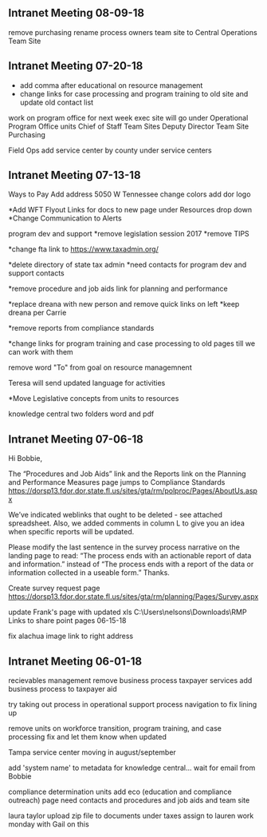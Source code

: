 ## Intranet Meeting 08-09-18
remove purchasing
rename process owners team site to Central Operations Team Site


## Intranet Meeting 07-20-18
* add comma after educational on resource management
* change links for case processing and program training to old site and update old contact list

work on program office for next week
exec site will go under Operational
Program Office
units
Chief of Staff
Team Sites
Deputy Director Team Site
Purchasing


Field Ops 
add service center by county under service centers


## Intranet Meeting 07-13-18
Ways to Pay
Add address 5050 W Tennessee
change colors
add dor logo

*Add WFT Flyout Links for docs to new page under Resources drop down
*Change Communication to Alerts

program dev and support
*remove legislation session 2017
*remove TIPS

*change fta link to https://www.taxadmin.org/

*delete directory of state tax admin
*need contacts for program dev and support contacts

*remove procedure and job aids link for planning and performance

*replace dreana with new person and remove quick links on left *keep dreana per Carrie

*remove reports from compliance standards

*change links for program training and case processing to old pages till we can work with them

remove word "To" from goal on resource managemnent

Teresa will send updated language for activities

*Move Legislative concepts from units to resources

knowledge central
two folders word and pdf




## Intranet Meeting 07-06-18
Hi Bobbie,
 
The “Procedures and Job Aids” link and the Reports link on the Planning and Performance Measures page jumps to Compliance Standards https://dorsp13.fdor.dor.state.fl.us/sites/gta/rm/polproc/Pages/AboutUs.aspx
 
We’ve indicated weblinks that ought to be deleted - see attached spreadsheet.   Also, we added comments in column L to give you an idea when specific reports will be updated.  
 
Please modify the last sentence in the survey process narrative on the landing  page to read:  “The process ends with an actionable report of data and information.” instead of “The process ends with a report of the data or information collected in a useable form.”  Thanks.

Create survey request page
https://dorsp13.fdor.dor.state.fl.us/sites/gta/rm/planning/Pages/Survey.aspx

update Frank's page with updated xls 
C:\Users\nelsons\Downloads\RMP Links to share point pages 06-15-18

fix alachua image link to right address


## Intranet Meeting 06-01-18

recievables management remove business process
taxpayer services add business process to taxpayer aid

try taking out process in operational support process navigation to fix lining up

remove units on workforce transition, program training, and case processing
fix and let them know when updated

Tampa service center moving in august/september

add 'system name' to metadata for knowledge central... wait for email from Bobbie

compliance determination units add eco (education and compliance outreach) page need contacts and procedures and job aids and team site

laura taylor upload zip file to documents under taxes assign to lauren work monday with Gail on this